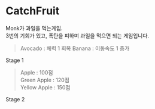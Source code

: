 # CatchFruit

Monk가 과일을 먹는게임.<br>
3번의 기회가 있고, 폭탄을 피하며 과일을 먹으면 되는 게임입니다.

>Avocado : 체력 1 회복
>Banana : 이동속도 1 증가

Stage 1
>Apple : 100점
><br>
>Green Apple : 120점
><br>
>Yellow Apple : 150점

Stage 2
